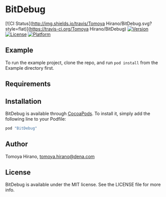 # BitDebug

[![CI Status](http://img.shields.io/travis/Tomoya Hirano/BitDebug.svg?style=flat)](https://travis-ci.org/Tomoya Hirano/BitDebug)
[![Version](https://img.shields.io/cocoapods/v/BitDebug.svg?style=flat)](http://cocoapods.org/pods/BitDebug)
[![License](https://img.shields.io/cocoapods/l/BitDebug.svg?style=flat)](http://cocoapods.org/pods/BitDebug)
[![Platform](https://img.shields.io/cocoapods/p/BitDebug.svg?style=flat)](http://cocoapods.org/pods/BitDebug)

## Example

To run the example project, clone the repo, and run `pod install` from the Example directory first.

## Requirements

## Installation

BitDebug is available through [CocoaPods](http://cocoapods.org). To install
it, simply add the following line to your Podfile:

```ruby
pod "BitDebug"
```

## Author

Tomoya Hirano, tomoya.hirano@dena.com

## License

BitDebug is available under the MIT license. See the LICENSE file for more info.
